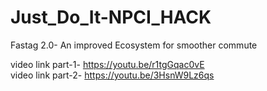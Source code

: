 # Just_Do_It-NPCI_HACK
Fastag 2.0- An improved Ecosystem for smoother commute

video link part-1- https://youtu.be/r1tgGqac0vE <br>
video link part-2- https://youtu.be/3HsnW9Lz6qs
